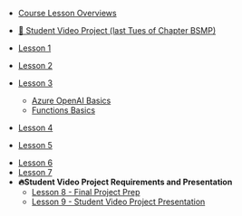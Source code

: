 
* [Course Lesson Overviews](lessons/lesson_summary.md)
* [🚀 Student Video Project (last Tues of Chapter BSMP)](/lessons/student_video_project/final_projects.md)  

* [Lesson 1](/lessons/lesson1/lesson1.md)

* [Lesson 2](/lessons/lesson2/lesson2.md)
  
* [Lesson 3](/lessons/lesson3/lesson3.md)
  * [Azure OpenAI Basics](lessons/lesson3/azure_openai_basics.md)
  * [Functions Basics](lessons/lesson3/azure_openai_basics.md)
* [Lesson 4](/lessons/lesson4/lesson4_early.md)
<!--  * [lesson 4](/lessons/lesson4/lesson4.md) -->
* [Lesson 5](/lessons/lesson5/lesson5_early.md)
<!--  * [⚠️ lesson 5 - in class](lessons/lesson5/lesson5.md) -->
* [Lesson 6](/lessons/lesson6/lesson6_early.md)
* [Lesson 7](/lessons/lesson7/lesson7_early.md)
* **🔥Student Video Project Requirements and Presentation**
  * [Lesson 8 - Final Project Prep](/lessons/student_video_project/README_early.md)
  * [Lesson 9 - Student Video Project Presentation](/lessons/student_video_project/final_projects.md)

